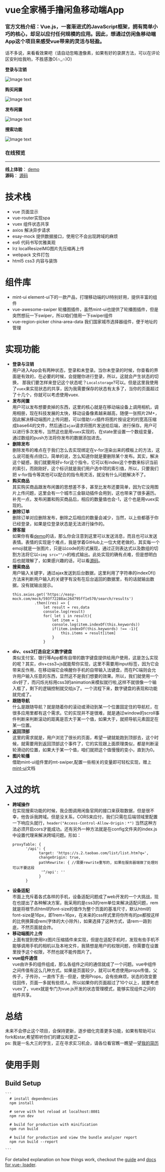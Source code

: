 # vue全家桶手撸闲鱼移动端App
### 官方文档介绍：Vue.js，一套渐进式的JavaScript框架，拥有简单小巧的核心，却足以应付任何规模的应用。因此，想通过仿闲鱼移动端App这个项目来感受vue带来的灵活与轻盈。
话不多说，来看看效果吧（请自动忽略渣像素，如果有好的录屏方法，可以在评论区安利给我哟，不胜感激O(∩_∩)O）

**登录与注销** <br>

![Image text](https://github.com/Sukura7/vue-ali-xianyu/blob/master/demoimg/login.gif) <br>
 
**购买闲置**<br>

![Image text](https://github.com/Sukura7/vue-ali-xianyu/blob/master/demoimg/buy.gif) <br>

**发布闲置**<br>

![Image text](https://github.com/Sukura7/vue-ali-xianyu/blob/master/demoimg/fabu.gif) <br>

**搜索功能**<br>

![Image text](https://github.com/Sukura7/vue-ali-xianyu/blob/master/demoimg/search.gif) <br>

### 在线预览
_____
**线上体验**： [demo](https://sukura7.github.io/vue-xianyu-demo/index.html#/) <br>
**源码**： [源码](https://github.com/Sukura7/vue-ali-xianyu) <br>

# 技术栈
* vue 页面显示
* vue-router实现spa
* vuex 组件状态共享
* axios 解决异步请求
* esay-mock 提供数据接口，使用它不会出现跨域的麻烦
* es6 代码书写优雅美观
* lrz localResizeIMG图片先压缩再上传
* webpack 文件打包
* html5 css3 内容与装饰
# 组件库
* mint-ui element-ui下的一款产品，打理移动端的UI特别好用，提供丰富的组件
* vue-awesome-swiper 轮播图插件，虽然mint-ui也提供了轮播图插件，但是突然想玩一下swiper，所以咱们借用一下swiper组件
* vue-region-picker china-area-data 我们国家城市选择器组件，便于地址的管理
# 实现功能
* **登录与注销**<br>
  用户进入App会有两种状态，登录和未登录。当你未登录的时候，你查看的界面是有效的，在必要的时候，会提醒你进行登录，所以，这就会产生状态的切换，
  那我们要怎样来登记这个状态呢？`Localstorage`?可以。但是这里我使用了`vuex`来实现状态的共享，因为我需要保存的状态有太多了，当你的页面超过了十几个，你就可以考虑使用vuex.
* **发布闲置**<br>
  用户可以发布想要卖掉的东西，这里的核心就是在移动端设备上调用相机，调用相册，现在科技发展的太快，移动设备像素越来越高，随便一张照片2M+，因此解决移动端图片上传问题，可以借助`lrz`插件将图片按设定的的宽高压缩成base64的文件，然后通过`ajax`请求将图片发送给后端，进行保存。用户可以进行多次发布，当然这也是用`vuex`实现的，在state里设置一个数组变量，通过数组的push方法将你发布的数据添加进去。
* **删除发布**<br>
  删除发布的难点在于我们怎么去实现绑定在v-for渲染出来的模板上的方法，这么说可能有点绕口，简单的说，怎么知道你就是要删除某个发布。其实，解决这个疑惑，我们就要用好v-for这个指令，它可以有index这个参数来标识当前的索引，而刚刚好，这个标识就是我们用户选中项的索引值，所以，只要我们把
  v-for指令等其他可以配合的指令用灵活，就没有什么问题解决不了。
* **购买商品**<br>
  其实购买商品跟发布闲置的思想差不多，甚至比发布还要简单，因为它没用图片上传问题，这里会有一个城市三金联动插件会用到，这也带来了很多遍历。补充一点，发布闲置和购买商品后，相应的数量值也会-1，这个也是用vuex实现的。
* **删除订单**<br>
  删除订单对应删除发布，删除之后相应的数量会减少，当然，以上些都基于你已经登录，如果是位登录状态是无法进行操作的。
* **撩客服**<br>
  如果你有看[demo](https://sukura7.github.io/vue-xianyu-demo/index.html#/)的话，那么你会注意到这里可以发送消息，而且也可以发送表情。表情的实现是个难点，我是学着GitHub上一位大佬老做的，其实每一个emoji就是一张图片，只是以code的形式展现，通过正则表达式以及数组的切割方法将它以`<img src=""/>`的格式输出。此处实现的确有点难，但是想明白后也就理解了，如果感兴趣的话，可以看[源码](https://github.com/Sukura7/vue-ali-xianyu)。
* **搜索商品**<br>
  用户输入关键字，通过ajax发送到后台数据，这里利用了字符串的indexOf()方法来判断用户输入的关键字有没有在后台返回的数据里，有的话就输出数据，没有就输出提示。
  ```
  this.axios.get('https://easy-mock.com/mock/593f72288ac26d795ff1e570/search/results')
			.then((res) => {
				let result = res.data
				console.log(result)
				for( let i in result){
					let item = i
					console.log(item.indexOf(this.keywords))
					if(item.indexOf(this.keywords) !== -1){
						this.items = result[item]
					}
				}
  ```
* **div、css3打造自定义数字键盘**<br>
  类似支付宝、银行等App都有自带的数字键盘提供给用户使用，这是怎么实现的呢？其实，div+css3+js就能帮你实现，这里不需要用input标签，因为它会带来反作用，在移动端它会唤醒你手机的自带输入法键盘，而在PC端则会允许用户输入任意的东西，显然这不是我们想要的效果。所以，我们就使用一个div好了，而闪烁光标用css3的animation来模拟就行啦,这样不就很像一个输入框了，剩下的逻辑控制就交给js了。一个流程下来，数字键盘的表现和功能就完成了。
* **跟随导航**<br>
  什么是跟随导航？就是随着你的滚动或滑动到某一个位置固定住的导航栏，在很多应用里都有这个需求。它的实现并不是很难，就是通过window的scroll事件判断来判断滚动的距离是否大于某一个值，如果大于，就把导航元素固定在某一位置。
* **返回顶部**<br>
  这里的需求就是，用户浏览了很长的页面，希望一键就能跑到顶部去，这个时候，就需要用到返回顶部这个事件了，它的实现跟上面原理类似，都是判断滚轮滑动的位置，如果大于某一个值，咱们就把这个值慢慢的变小，直到为0。
* **图片轮播**<br>
  借助mint-ui组件里的mt-swiper,配置一些相关的变量即可轻松实现，赠上[mint-ui](http://mint-ui.github.io/docs/#/)文档
  
# 入过的坑
* **跨域操作**<br>
  在实现搜索功能的时候，我企图调用闲鱼官网的接口来获取数据，但是很不幸，他告诉我跨域。但是没关系，CORS来应付，我们只需在后端领域里配置一下响应头就行，`header("Access-Control-Allow-Origin：*")` 当然这种方法必须开启cors才能成功。还有另外一种方法就是在config文件夹的index.js
  中设置代理来解决跨域问题。形如：
  ```
  proxyTable: {
        '/api': {
              target: 'https://s.2.taobao.com/list/list.htm?q=',
              changeOrigin: true,
              pathRewrite: { //需要rewrite重写的, 如果在服务器端做了处理则可以不要这段
               '^/api': ''
              }
        }
   ```
 * **设备适配**<br>
  市面上充斥着各式各样的手机，设备适配问题成了web开发的一个大挑战，现在也提出了各种解决方案，我采用的是css3的rem单位来解决适配问题，rem就是将根节点html的font-size的值作为整个页面的基准尺寸，默认html的font-size是16px，即1rem=16px，在未来的css样式里将你所有的px都按这样的比例换算成rem(字体的大小除外)，如果选择了这种方式，请rem一路到底，不然页面就会炸。
 * **移动端图片上传**<br>
  上面有提到使用lrz图片压缩插件来实现，但是在适配手机时，发现有些手机不能够调用手机的相机以及本地文件，我猜想是用户的权限问题，你需要在设置里授予这个权限，不然也就不能传图片了。
 * **vue组件通信**<br>
  vue由许多的组件组成，那么各组件之间的通信就成了一个问题。vue中组件之间传值有这么几种方式。如果是页面较少，就可以考虑使用props传值，父传子，子传孙，一直传下去···但是，使用Props，会有些麻烦，状态的改变要往回传，页面一多就有些烦人。所以如果你的页面超过了10个以上，就要考虑vuex了，vuex就是专门为vue.js开发的状态管理模式，能够实现组件之间的组件共享。
 # 总结<br>
   未来不会停止这个项目，会保持更新，逐步细化完善更多功能，如果有帮助可以fork和star,希望聆听你们的建议和更正~<br>
   ps: 我是一名大三的学生，正在寻求实习机会，请各位看官瞧一瞧望一望[我的简历](https://sukura7.github.io/resume/)
 
 # 使用手则
 ## Build Setup

    ```
      # install dependencies
      npm install

      # serve with hot reload at localhost:8081
      npm run dev

      # build for production with minification
      npm run build

      # build for production and view the bundle analyzer report
      npm run build --report

    ```

For detailed explanation on how things work, checkout the [guide](http://vuejs-templates.github.io/webpack/) and [docs for vue-     loader](http://vuejs.github.io/vue-loader).
   


